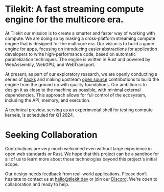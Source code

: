 # Tilekit: A fast streaming compute engine for the multicore era.

At Tilekit our mission is to create a smarter and faster way of working with compute. We are doing so by making a cross-platform streaming compute engine that is designed for the multicore era. Our vision is to build a game engine for apps, focusing on introducing easier abstractions for application developers to write high-performance code, based on automatic parallelization techniques. The engine is written in Rust and powered by WebAssembly, WebGPU, and WebTransport.

At present, as part of our exploratory research, we are openly conducting a series of [hacks](https://github.com/tilekit/hacks) and making upstream [open source](https://github.com/tilekit/opensource) contributions to build the engine from the ground up with quality foundations. Our ambition is to design it as close to the machine as possible, with minimal external dependencies. This approach allows for full control of the ecosystem, including the API, memory, and execution.

A technical preview, serving as an experimental shell for testing compute kernels, is scheduled for Q1 2024.

# Seeking Collaboration
Contributions are very much welcomed even without large experience in open web standards or Rust. We hope that this project can be a sandbox for all of us to learn more about those technologies beyond this project's initial scope. 

Our design needs feedback from real-world applications. Please don’t hesitate to contact us at [hello@tilekit.dev](mailto://hello@tilekit.dev) or join our [Discord](https://discord.gg/jNaYqjgRsB). We're open to collaboration and ready to help.
